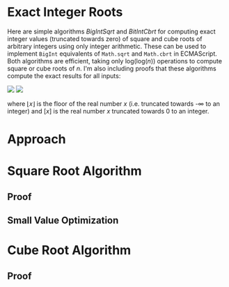 # Exact Integer Roots

Here are simple algorithms *BigIntSqrt* and *BitIntCbrt* for computing exact integer values (truncated towards zero) of square and cube roots of arbitrary integers
using only integer arithmetic.  These can be used to implement `BigInt` equivalents of `Math.sqrt` and `Math.cbrt` in ECMAScript.
Both algorithms are efficient, taking only log(log(*n*)) operations to compute square or cube roots of *n*.
I'm also including proofs that these algorithms compute the exact results for all inputs:

<img src="https://render.githubusercontent.com/render/math?math=\forall n\in\mathbb{Z},n\geq 0:BigIntSqrt(n)=\left\lfloor\sqrt{n}\right\rfloor">
<img src="https://render.githubusercontent.com/render/math?math=\forall n\in\mathbb{Z}:BigIntCbrt(n)=\left[\sqrt[3]{n}\right]">

where ⌊*x*⌋ is the floor of the real number *x* (i.e. truncated towards -∞ to an integer) and [*x*] is the real number *x* truncated towards 0 to an integer.

# Approach

# Square Root Algorithm

## Proof

## Small Value Optimization

# Cube Root Algorithm

## Proof
